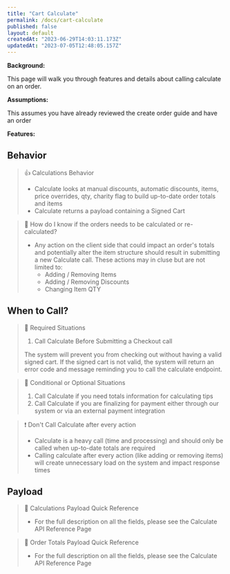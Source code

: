 ```yaml
---
title: "Cart Calculate"
permalink: /docs/cart-calculate
published: false
layout: default
createdAt: "2023-06-29T14:03:11.173Z"
updatedAt: "2023-07-05T12:48:05.157Z"
---
```

**Background:**

This page will walk you through features and details about calling calculate on an order.

**Assumptions:**

This assumes you have already reviewed the create order guide and have an order

**Features:**

## Behavior

> 👍 Calculations Behavior
> 
> - Calculate looks at manual discounts, automatic discounts, items, price overrides, qty, charity flag to build up-to-date order totals and items 
> - Calculate returns a payload containing a Signed Cart

> 🚧 How do I know if the orders needs to be calculated or re-calculated?
> 
> - Any action on the client side that could impact an order's totals and potentially alter the item structure should result in submitting a new Calculate call. These actions may in cluse but are not limited to:
>   - Adding / Removing Items 
>   - Adding / Removing Discounts
>   - Changing Item QTY

## When to Call?

> 📘 Required Situations
> 
> 1. Call Calculate Before Submitting a Checkout call
> 
> The system will prevent you from checking out without having a valid signed cart. If the signed cart is not valid, the system will return an error code and message reminding you to call the calculate endpoint.

> 🚧 Conditional or Optional Situations
> 
> 1. Call Calculate if you need totals information for calculating tips
> 2. Call Calculate if you are finalizing for payment either through our system or via an external payment integration

> ❗️ Don't Call Calculate after every action
> 
> - Calculate is a heavy call (time and processing) and should only be called when up-to-date totals are required
> - Calling calculate after every action (like adding or removing items) will create unnecessary load on the system and impact response times

## Payload

> 📘 Calculations Payload Quick Reference
> 
> - For the full description on all the fields, please see the Calculate API Reference Page

> 📘 Order Totals Payload Quick Reference
> 
> - For the full description on all the fields, please see the Calculate API Reference Page
